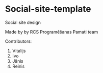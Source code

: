 # Social-site-template
Social site design

Made by by RCS Programēšanas Pamati team

Contributors:
1. Vitalijs
2. Ivo
3. Jānis
3. Reinis
